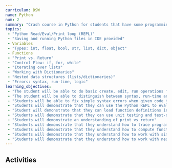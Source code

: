 ```yaml
---
curriculum: DSW
name: Python
num: 2
summary: "Crash course in Python for students that have some programming background (e.g. in Scratch, Snap, Processing, Java, Swift, etc.)"
topics:
 - "Python Read/Eval/Print loop (REPL)"
 - "Saving and running Python files in IDE provided"
 - Variables
 - "Types: int, float, bool, str, list, dict, object"
 - Functions
 - "Print vs. Return"
 - "Control Flow: if, for, while"
 - "Iterating over lists"
 - "Working with Dictionaries"
 - "Nested data structures (lists/dictionaries)"
 - "Errors: syntax, run-time, logic"
learning_objectives:
 - "The student will be able to do basic create, edit, run operations for a simple standalone 'hello world' style Python Program"
 - "The student will be able to distinguish between syntax, run-time and logic errors"
 - "Students will be able to fix simple syntax errors when given code that is almost correct"
 - "Students will demonstrate that they can use the Python REPL to evaluate simple Python expressions"
 - "Student will demonstrate that they can load function definitions into the Python environment and use the REPL to evaluate the function at various values"
 - "Students will demonstrate that they can use unit testing and test-driven development to develop simple functions"
 - "Students will demonstrate an understanding of print vs return"
 - "Students will demonstrate that they understand how to trace programs that involve if/else control structures"
 - "Students will demonstrate that they understand how to compute functions lists using iteration"
 - "Students will demonstrate that they understand how to work with simple dictionaries using keys, values, and iteration"
 - "Students will demonstrate that they understand how to work with nested data structures involving lists and dictionaries"
---
```



## Activities



